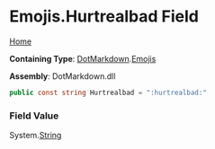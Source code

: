 # Emojis\.Hurtrealbad Field

[Home](../../../README.md)

**Containing Type**: [DotMarkdown](../../README.md)\.[Emojis](../README.md)

**Assembly**: DotMarkdown\.dll

```csharp
public const string Hurtrealbad = ":hurtrealbad:"
```

### Field Value

System\.[String](https://docs.microsoft.com/en-us/dotnet/api/system.string)